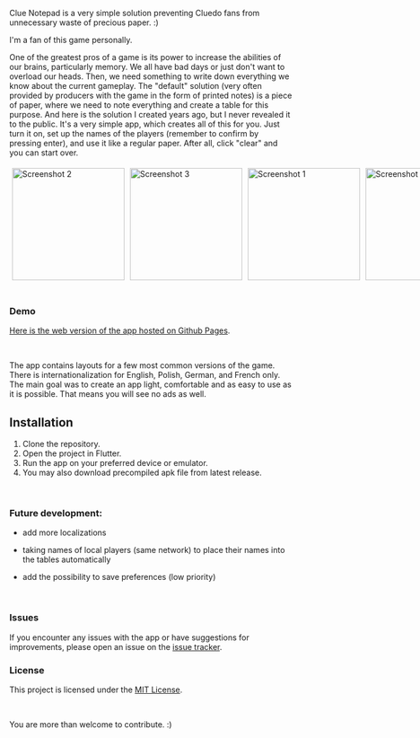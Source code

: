 Clue Notepad is a very simple solution preventing Cluedo fans from unnecessary waste of precious paper. :)

I'm a fan of this game personally.

  

One of the greatest pros of a game is its power to increase the abilities of our brains, particularly memory. We all have bad days or just don't want to overload our heads. Then, we need something to write down everything we know about the current gameplay. The "default" solution (very often provided by producers with the game in the form of printed notes) is a piece of paper, where we need to note everything and create a table for this purpose. And here is the solution I created years ago, but I never revealed it to the public. It's a very simple app, which creates all of this for you. Just turn it on, set up the names of the players (remember to confirm by pressing enter), and use it like a regular paper. After all, click "clear" and you can start over.

  
<div style="display:flex; flex-direction:row;">
    <img src="https://pxreyoeukohfhvbwcbgd.supabase.co/storage/v1/object/public/app_screenshots/clue_notepad/Screenshot_2024-06-24-11-57-57-665_com.example.clue_notepad.jpg?t=2024-06-24T10%3A05%3A43.939Z" alt="Screenshot 2" width="200" style="margin: 5px;">
    <img src="https://pxreyoeukohfhvbwcbgd.supabase.co/storage/v1/object/public/app_screenshots/clue_notepad/Screenshot_2024-06-24-11-58-08-643_com.example.clue_notepad.jpg?t=2024-06-24T10%3A06%3A14.183Z" alt="Screenshot 3" width="200" style="margin: 5px;">
    <img src="https://pxreyoeukohfhvbwcbgd.supabase.co/storage/v1/object/public/app_screenshots/clue_notepad/Screenshot_2024-06-24-12-07-40-388_com.example.clue_notepad.jpg?t=2024-06-24T10%3A09%3A10.197Z" alt="Screenshot 1" width="200" style="margin: 5px;">
        <img src="https://pxreyoeukohfhvbwcbgd.supabase.co/storage/v1/object/public/app_screenshots/clue_notepad/Screenshot_2024-06-24-12-16-11-742_com.example.clue_notepad.jpg?t=2024-06-24T10%3A17%3A05.224Z" alt="Screenshot 1" width="200" style="margin: 5px;">
</div>


<br>

### Demo

[Here is the web version of the app hosted on Github Pages](https://www.tomektomasik.pl/ClueNotepadWeb/).


<br>

<div  style="text-align: left">

  

The app contains layouts for a few most common versions of the game. There is internationalization for English, Polish, German, and French only. The main goal was to create an app light, comfortable and as easy to use as it is possible. That means you will see no ads as well.
<br>
## Installation

1. Clone the repository.
2. Open the project in Flutter.
3. Run the app on your preferred device or emulator.
4. You may also download precompiled apk file from latest release.


<br>

  

### Future development:


* add more localizations<br>

* taking names of local players (same network) to place their names into the tables automatically<br>

* add the possibility to save preferences (low priority)<br>

<br>


### Issues

If you encounter any issues with the app or have suggestions for improvements, please open an issue on the [issue tracker](https://github.com/Cepeen/ClueNotepad/issues).


### License

This project is licensed under the [MIT License](https://github.com/Cepeen/ClueNotepad/blob/master/LICENSE).

<br>

  You are more than welcome to contribute. :)

</div>
